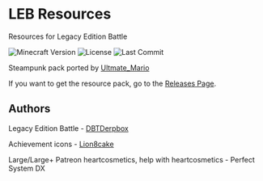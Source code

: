 # LEB Resources
Resources for Legacy Edition Battle

![Minecraft Version](https://img.shields.io/badge/Minecraft-1.16.5--1.19-80ba42?style=for-the-badge) ![License](https://img.shields.io/github/license/DBTDerpbox/LEB-resources?style=for-the-badge) ![Last Commit](https://img.shields.io/github/last-commit/dbtderpbox/LEB-resources?style=for-the-badge)

Steampunk pack ported by [Ultmate_Mario](https://ultmatemario.wixsite.com/ultmatemario)

If you want to get the resource pack, go to the [Releases Page](https://github.com/DBTDerpbox/Legacy-Edition-Battle/releases).

## Authors

Legacy Edition Battle - [DBTDerpbox](https://github.com/DBTDerpbox)

Achievement icons - [Lion8cake](https://github.com/Lion8cake)

Large/Large+ Patreon heartcosmetics, help with heartcosmetics - Perfect System DX
